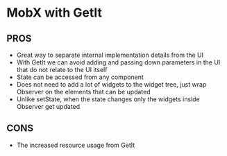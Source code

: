 # MobX with GetIt

## PROS
* Great way to separate internal implementation details from the UI 
* With GetIt we can avoid adding and passing down parameters in the UI that do not relate to the UI itself
* State can be accessed from any component
* Does not need to add a lot of widgets to the widget tree, just wrap Observer on the elements that can be updated
* Unlike setState, when the state changes only the widgets inside Observer get updated


## CONS
* The increased resource usage from GetIt
